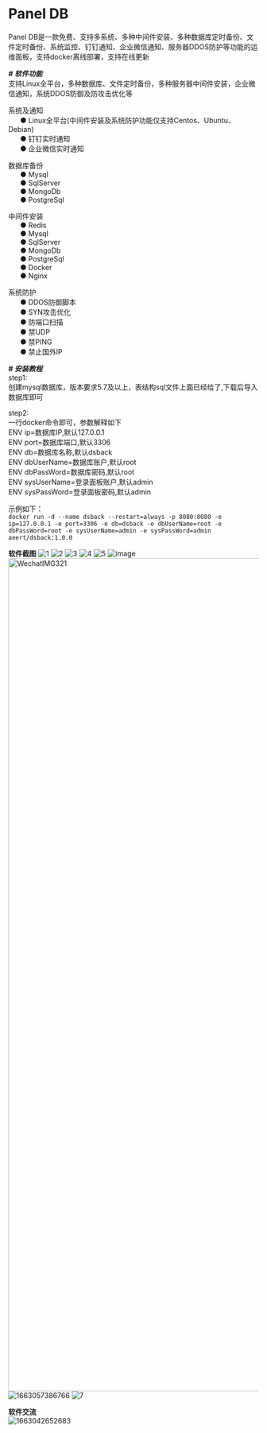 # Panel DB
Panel DB是一款免费、支持多系统、多种中间件安装、多种数据库定时备份、文件定时备份、系统监控、钉钉通知、企业微信通知、服务器DDOS防护等功能的运维面板，支持docker离线部署，支持在线更新

***# 软件功能***</br>
支持Linux全平台，多种数据库、文件定时备份，多种服务器中间件安装，企业微信通知，系统DDOS防御及防攻击优化等

系统及通知</br>
&nbsp;&nbsp;&nbsp;&nbsp;&nbsp;&nbsp;● Linux全平台(中间件安装及系统防护功能仅支持Centos、Ubuntu、Debian)</br>
&nbsp;&nbsp;&nbsp;&nbsp;&nbsp;&nbsp;● 钉钉实时通知</br>
&nbsp;&nbsp;&nbsp;&nbsp;&nbsp;&nbsp;● 企业微信实时通知</br>

数据库备份</br>
&nbsp;&nbsp;&nbsp;&nbsp;&nbsp;&nbsp;● Mysql</br>
&nbsp;&nbsp;&nbsp;&nbsp;&nbsp;&nbsp;● SqlServer</br>
&nbsp;&nbsp;&nbsp;&nbsp;&nbsp;&nbsp;● MongoDb</br>
&nbsp;&nbsp;&nbsp;&nbsp;&nbsp;&nbsp;● PostgreSql

中间件安装</br>
&nbsp;&nbsp;&nbsp;&nbsp;&nbsp;&nbsp;● Redis</br>
&nbsp;&nbsp;&nbsp;&nbsp;&nbsp;&nbsp;● Mysql</br>
&nbsp;&nbsp;&nbsp;&nbsp;&nbsp;&nbsp;● SqlServer</br>
&nbsp;&nbsp;&nbsp;&nbsp;&nbsp;&nbsp;● MongoDb</br>
&nbsp;&nbsp;&nbsp;&nbsp;&nbsp;&nbsp;● PostgreSql</br>
&nbsp;&nbsp;&nbsp;&nbsp;&nbsp;&nbsp;● Docker</br>
&nbsp;&nbsp;&nbsp;&nbsp;&nbsp;&nbsp;● Nginx

系统防护</br>
&nbsp;&nbsp;&nbsp;&nbsp;&nbsp;&nbsp;● DDOS防御脚本</br>
&nbsp;&nbsp;&nbsp;&nbsp;&nbsp;&nbsp;● SYN攻击优化</br>
&nbsp;&nbsp;&nbsp;&nbsp;&nbsp;&nbsp;● 防端口扫描</br>
&nbsp;&nbsp;&nbsp;&nbsp;&nbsp;&nbsp;● 禁UDP</br>
&nbsp;&nbsp;&nbsp;&nbsp;&nbsp;&nbsp;● 禁PING</br>
&nbsp;&nbsp;&nbsp;&nbsp;&nbsp;&nbsp;● 禁止国外IP

***# 安装教程***</br>
step1:</br>
创建mysql数据库，版本要求5.7及以上，表结构sql文件上面已经给了,下载后导入数据库即可</br>

step2:</br>
一行docker命令即可，参数解释如下</br>
ENV ip=数据库IP,默认127.0.0.1</br>
ENV port=数据库端口,默认3306</br>
ENV db=数据库名称,默认dsback</br>
ENV dbUserName=数据库账户,默认root</br>
ENV dbPassWord=数据库密码,默认root</br>
ENV sysUserName=登录面板账户,默认admin</br>
ENV sysPassWord=登录面板密码,默认admin</br>

示例如下：</br>
```docker run -d --name dsback --restart=always -p 8080:8080 -e ip=127.0.0.1 -e port=3306 -e db=dsback -e dbUserName=root -e dbPassWord=root -e sysUserName=admin -e sysPassWord=admin aeert/dsback:1.0.0```

**软件截图**
![1](https://user-images.githubusercontent.com/95081538/188084123-500ca97a-4d23-473b-98c1-264e935c0587.jpg)
![2](https://user-images.githubusercontent.com/95081538/188084152-b2f06ed7-62cf-4237-b9a5-8cd062b2c514.jpg)
![3](https://user-images.githubusercontent.com/95081538/188084172-5948fa9e-ea3e-47c2-8ec4-58bfff43fbe5.jpg)
![4](https://user-images.githubusercontent.com/95081538/188084194-12d8912d-c997-43fe-b449-c659141861fa.jpg)
![5](https://user-images.githubusercontent.com/95081538/188084222-4f6b80db-2261-4bd6-9ec8-992707132731.jpg)
![image](https://user-images.githubusercontent.com/95081538/189851416-c3216f40-2cb6-4bf3-ae2e-1cf7f468eb9f.png)
<img width="1677" alt="WechatIMG321" src="https://user-images.githubusercontent.com/95081538/189280624-e44414f9-1703-4ef0-a1c3-783edd3b796f.png">
![1663057386766](https://user-images.githubusercontent.com/95081538/189850907-4cc438d8-1dc6-413a-92a8-d2e2e4c0ac1a.jpg)
![7](https://user-images.githubusercontent.com/95081538/188084275-6b2c1ee7-05d4-4dee-9bbe-7bd2739c806a.jpg)

**软件交流**</br>
![1663042652683](https://user-images.githubusercontent.com/95081538/189807721-be7aded0-b58b-4edf-8527-011267596347.jpg)

